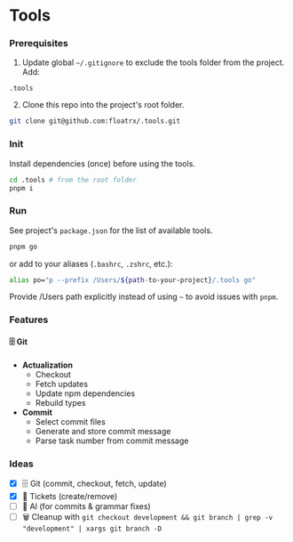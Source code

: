 # Tools

### Prerequisites

1. Update global `~/.gitignore` to exclude the tools folder from the project.
   Add:

```
.tools
```

2. Clone this repo into the project's root folder.

```bash
git clone git@github.com:floatrx/.tools.git
```

### Init

Install dependencies (once) before using the tools.

```bash
cd .tools # from the root folder
pnpm i
```

### Run

See project's `package.json` for the list of available tools.

```bash
pnpm go
```

or add to your aliases (`.bashrc`, `.zshrc`, etc.):

```bash
alias po="p --prefix /Users/${path-to-your-project}/.tools go"
```

Provide /Users path explicitly instead of using `~` to avoid issues with `pnpm`.

### Features

#### 🗄️ Git

- **Actualization**
    - Checkout
    - Fetch updates
    - Update npm dependencies
    - Rebuild types
- **Commit**
    - Select commit files
    - Generate and store commit message
    - Parse task number from commit message

### Ideas

- [x] 🗄️ Git (commit, checkout, fetch, update)
- [x] 📁 Tickets (create/remove)
- [ ] 🧠 AI (for commits & grammar fixes)
- [ ] 🗑️ Cleanup with `git checkout development && git branch | grep -v "development" | xargs git branch -D`
